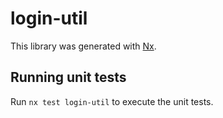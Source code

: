 # login-util

This library was generated with [Nx](https://nx.dev).

## Running unit tests

Run `nx test login-util` to execute the unit tests.
